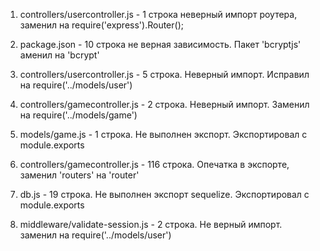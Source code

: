1. controllers/usercontroller.js - 1 строка неверный импорт роутера, заменил на require('express').Router();

2. package.json - 10 строка не верная зависимость. Пакет 'bcryptjs' аменил на 'bcrypt'

3. controllers/usercontroller.js - 5 строка. Неверный импорт. Исправил на require('../models/user')

4. controllers/gamecontroller.js - 2 строка. Неверный импорт. Заменил на require('../models/game')

5. models/game.js - 1 строка. Не выполнен экспорт. Экспортировал с module.exports 

6. controllers/gamecontroller.js - 116 строка. Опечатка в экспорте, заменил 'routers' на 'router'

7. db.js - 19 строка. Не выполнен экспорт sequelize. Экспортировал с module.exports 

8. middleware/validate-session.js - 2 строка. Не верный импорт. заменил на require('../models/user')

